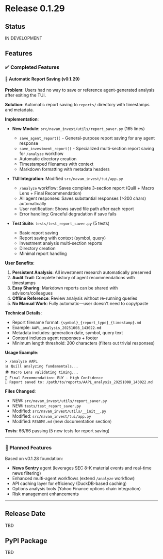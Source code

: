 # Release 0.1.29

## Status
IN DEVELOPMENT

## Features

### ✅ Completed Features

#### 📄 Automatic Report Saving (v0.1.29)

**Problem**: Users had no way to save or reference agent-generated analysis after exiting the TUI.

**Solution**: Automatic report saving to `reports/` directory with timestamps and metadata.

**Implementation**:
- **New Module**: `src/navam_invest/utils/report_saver.py` (165 lines)
  - `save_agent_report()` - General-purpose report saving for any agent response
  - `save_investment_report()` - Specialized multi-section report saving for `/analyze` workflow
  - Automatic directory creation
  - Timestamped filenames with context
  - Markdown formatting with metadata headers

- **TUI Integration**: Modified `src/navam_invest/tui/app.py`
  - `/analyze` workflow: Saves complete 3-section report (Quill + Macro Lens + Final Recommendation)
  - All agent responses: Saves substantial responses (>200 chars) automatically
  - User notification: Shows saved file path after each report
  - Error handling: Graceful degradation if save fails

- **Test Suite**: `tests/test_report_saver.py` (5 tests)
  - Basic report saving
  - Report saving with context (symbol, query)
  - Investment analysis multi-section reports
  - Directory creation
  - Minimal report handling

**User Benefits**:
1. **Persistent Analysis**: All investment research automatically preserved
2. **Audit Trail**: Complete history of agent recommendations with timestamps
3. **Easy Sharing**: Markdown reports can be shared with advisors/colleagues
4. **Offline Reference**: Review analysis without re-running queries
5. **No Manual Work**: Fully automatic—user doesn't need to copy/paste

**Technical Details**:
- Report filename format: `{symbol}_{report_type}_{timestamp}.md`
- Example: `AAPL_analysis_20251008_143022.md`
- Metadata includes: generation date, symbol, query text
- Content includes agent responses + footer
- Minimum length threshold: 200 characters (filters out trivial responses)

**Usage Example**:
```
> /analyze AAPL
📊 Quill analyzing fundamentals...
🌍 Macro Lens validating timing...
🎯 Final Recommendation: BUY - High Confidence
📄 Report saved to: /path/to/reports/AAPL_analysis_20251008_143022.md
```

**Files Changed**:
- NEW: `src/navam_invest/utils/report_saver.py`
- NEW: `tests/test_report_saver.py`
- Modified: `src/navam_invest/utils/__init__.py`
- Modified: `src/navam_invest/tui/app.py`
- Modified: `README.md` (new documentation section)

**Tests**: 66/66 passing (5 new tests for report saving)

---

### 🚧 Planned Features

Based on v0.1.28 foundation:
- **News Sentry** agent (leverages SEC 8-K material events and real-time news filtering)
- Enhanced multi-agent workflows (extend `/analyze` workflow)
- API caching layer for efficiency (DuckDB-based caching)
- Options analysis tools (Yahoo Finance options chain integration)
- Risk management enhancements

---

## Release Date
TBD

## PyPI Package
TBD
